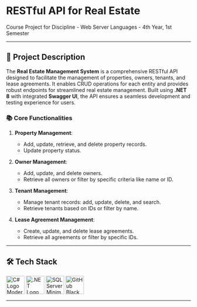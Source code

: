# **RESTful API for Real Estate**
Course Project for Discipline - Web Server Languages - 4th Year, 1st Semester

---


## 📝 **Project Description**

The **Real Estate Management System** is a comprehensive RESTful API designed to facilitate the management of properties, owners, tenants, and lease agreements. It enables CRUD operations for each entity and provides robust endpoints for streamlined real estate management. Built using **.NET 8** with integrated **Swagger UI**, the API ensures a seamless development and testing experience for users.

### 📚 **Core Functionalities**
1. **Property Management**:
   - Add, update, retrieve, and delete property records.
   - Update property status.

2. **Owner Management**:
   - Add, update, and delete owners.
   - Retrieve all owners or filter by specific criteria like name or ID.

3. **Tenant Management**:
   - Manage tenant records: add, update, delete, and search.
   - Retrieve tenants based on IDs or filter by name.

4. **Lease Agreement Management**:
   - Create, update, and delete lease agreements.
   - Retrieve all agreements or filter by specific IDs.

---

## 🛠️ **Tech Stack**

<p align="left">
  <img src="https://cdn.worldvectorlogo.com/logos/c--4.svg" alt="C# Logo Modern" width="50"/>
  <img src="https://upload.wikimedia.org/wikipedia/commons/e/ee/.NET_Core_Logo.svg" alt=".NET Logo" width="50"/>
  <img src="https://www.svgrepo.com/show/303229/microsoft-sql-server-logo.svg" alt="SQL Server Minimal Logo" width="50"/>
  <img src="https://cdn.jsdelivr.net/gh/devicons/devicon/icons/github/github-original.svg" alt="GitHub Black Logo" width="50"/>
</p>


---

